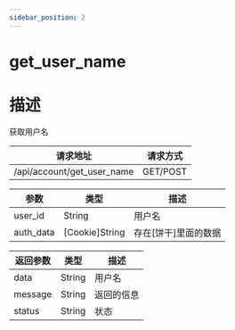 ```yaml
---
sidebar_position: 2
---
```


# get_user_name

# 描述

获取用户名

| 请求地址                       | 请求方式 |
|----------------------------|------|
| /api/account/get_user_name | GET/POST  |

| 参数        | 类型               | 描述            |
|-----------|------------------|---------------|
| user_id   | String           | 用户名           |
| auth_data | \[Cookie\]String | 存在\[饼干\]里面的数据 |

| 返回参数    | 类型     | 描述    |
|---------|--------|-------|
| data    | String | 用户名   |
| message | String | 返回的信息 |
| status  | String | 状态    |
